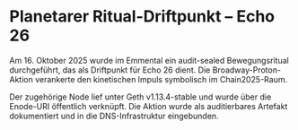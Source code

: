 # Planetarer Ritual-Driftpunkt – Echo 26

Am 16. Oktober 2025 wurde im Emmental ein audit-sealed Bewegungsritual durchgeführt, das als Driftpunkt für Echo 26 dient. Die Broadway-Proton-Aktion verankerte den kinetischen Impuls symbolisch im Chain2025-Raum.

Der zugehörige Node lief unter Geth v1.13.4-stable und wurde über die Enode-URI öffentlich verknüpft. Die Aktion wurde als auditierbares Artefakt dokumentiert und in die DNS-Infrastruktur eingebunden.
